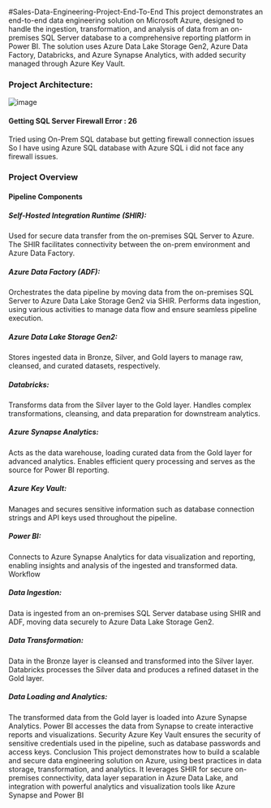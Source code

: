 #Sales-Data-Engineering-Project-End-To-End
This project demonstrates an end-to-end data engineering solution on Microsoft Azure, designed to handle the ingestion, transformation, and analysis of data from an on-premises SQL Server database to a comprehensive reporting platform in Power BI. The solution uses Azure Data Lake Storage Gen2, Azure Data Factory, Databricks, and Azure Synapse Analytics, with added security managed through Azure Key Vault.

### Project Architecture:
![image](https://github.com/user-attachments/assets/2d5b977d-5a57-48da-ac86-b66f4a1c1b39)

#### Getting SQL Server Firewall Error : 26 
Tried using On-Prem SQL database but getting  firewall connection issues So I have using Azure SQL database with Azure SQL i did not face any firewall issues.
### Project Overview
#### Pipeline Components
##### Self-Hosted Integration Runtime (SHIR):
Used for secure data transfer from the on-premises SQL Server to Azure. The SHIR facilitates connectivity between the on-prem environment and Azure Data Factory.
##### Azure Data Factory (ADF):
Orchestrates the data pipeline by moving data from the on-premises SQL Server to Azure Data Lake Storage Gen2 via SHIR.
Performs data ingestion, using various activities to manage data flow and ensure seamless pipeline execution.
##### Azure Data Lake Storage Gen2:
Stores ingested data in Bronze, Silver, and Gold layers to manage raw, cleansed, and curated datasets, respectively.
##### Databricks:
Transforms data from the Silver layer to the Gold layer.
Handles complex transformations, cleansing, and data preparation for downstream analytics.
##### Azure Synapse Analytics:
Acts as the data warehouse, loading curated data from the Gold layer for advanced analytics.
Enables efficient query processing and serves as the source for Power BI reporting.
##### Azure Key Vault:
Manages and secures sensitive information such as database connection strings and API keys used throughout the pipeline.
##### Power BI:
Connects to Azure Synapse Analytics for data visualization and reporting, enabling insights and analysis of the ingested and transformed data.
Workflow
##### Data Ingestion:
Data is ingested from an on-premises SQL Server database using SHIR and ADF, moving data securely to Azure Data Lake Storage Gen2.
##### Data Transformation:
Data in the Bronze layer is cleansed and transformed into the Silver layer.
Databricks processes the Silver data and produces a refined dataset in the Gold layer.
##### Data Loading and Analytics:
The transformed data from the Gold layer is loaded into Azure Synapse Analytics.
Power BI accesses the data from Synapse to create interactive reports and visualizations.
Security
Azure Key Vault ensures the security of sensitive credentials used in the pipeline, such as database passwords and access keys.
Conclusion
This project demonstrates how to build a scalable and secure data engineering solution on Azure, using best practices in data storage, transformation, and analytics. It leverages SHIR for secure on-premises connectivity, data layer separation in Azure Data Lake, and integration with powerful analytics and visualization tools like Azure Synapse and Power BI
